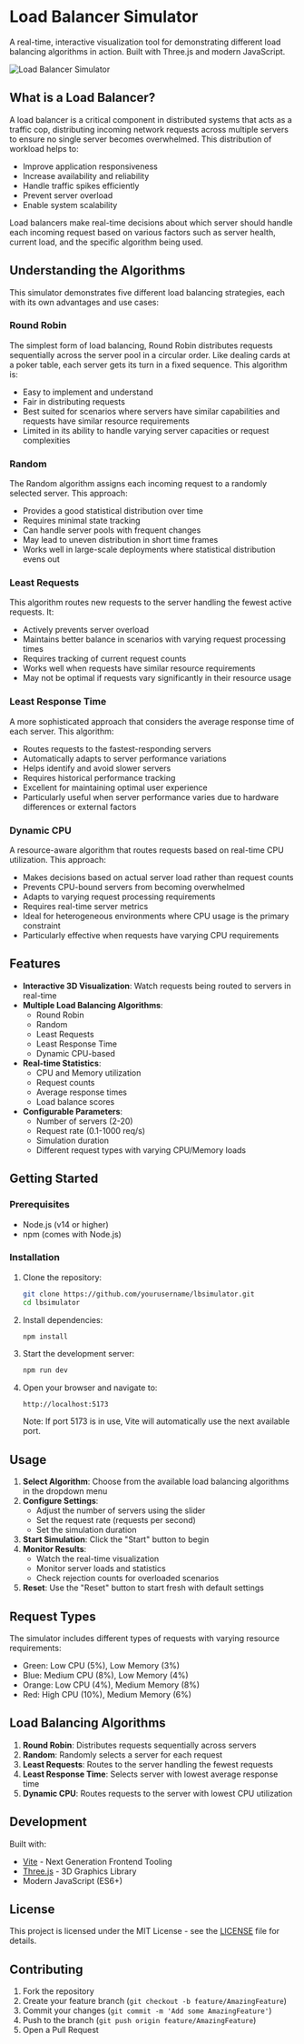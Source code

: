 # Load Balancer Simulator

A real-time, interactive visualization tool for demonstrating different load balancing algorithms in action. Built with Three.js and modern JavaScript.

![Load Balancer Simulator](public/screenshot.png)

## What is a Load Balancer?

A load balancer is a critical component in distributed systems that acts as a traffic cop, distributing incoming network requests across multiple servers to ensure no single server becomes overwhelmed. This distribution of workload helps to:
- Improve application responsiveness
- Increase availability and reliability
- Handle traffic spikes efficiently
- Prevent server overload
- Enable system scalability

Load balancers make real-time decisions about which server should handle each incoming request based on various factors such as server health, current load, and the specific algorithm being used.

## Understanding the Algorithms

This simulator demonstrates five different load balancing strategies, each with its own advantages and use cases:

### Round Robin
The simplest form of load balancing, Round Robin distributes requests sequentially across the server pool in a circular order. Like dealing cards at a poker table, each server gets its turn in a fixed sequence. This algorithm is:
- Easy to implement and understand
- Fair in distributing requests
- Best suited for scenarios where servers have similar capabilities and requests have similar resource requirements
- Limited in its ability to handle varying server capacities or request complexities

### Random
The Random algorithm assigns each incoming request to a randomly selected server. This approach:
- Provides a good statistical distribution over time
- Requires minimal state tracking
- Can handle server pools with frequent changes
- May lead to uneven distribution in short time frames
- Works well in large-scale deployments where statistical distribution evens out

### Least Requests
This algorithm routes new requests to the server handling the fewest active requests. It:
- Actively prevents server overload
- Maintains better balance in scenarios with varying request processing times
- Requires tracking of current request counts
- Works well when requests have similar resource requirements
- May not be optimal if requests vary significantly in their resource usage

### Least Response Time
A more sophisticated approach that considers the average response time of each server. This algorithm:
- Routes requests to the fastest-responding servers
- Automatically adapts to server performance variations
- Helps identify and avoid slower servers
- Requires historical performance tracking
- Excellent for maintaining optimal user experience
- Particularly useful when server performance varies due to hardware differences or external factors

### Dynamic CPU
A resource-aware algorithm that routes requests based on real-time CPU utilization. This approach:
- Makes decisions based on actual server load rather than request counts
- Prevents CPU-bound servers from becoming overwhelmed
- Adapts to varying request processing requirements
- Requires real-time server metrics
- Ideal for heterogeneous environments where CPU usage is the primary constraint
- Particularly effective when requests have varying CPU requirements

## Features

- **Interactive 3D Visualization**: Watch requests being routed to servers in real-time
- **Multiple Load Balancing Algorithms**:
  - Round Robin
  - Random
  - Least Requests
  - Least Response Time
  - Dynamic CPU-based
- **Real-time Statistics**:
  - CPU and Memory utilization
  - Request counts
  - Average response times
  - Load balance scores
- **Configurable Parameters**:
  - Number of servers (2-20)
  - Request rate (0.1-1000 req/s)
  - Simulation duration
  - Different request types with varying CPU/Memory loads

## Getting Started

### Prerequisites

- Node.js (v14 or higher)
- npm (comes with Node.js)

### Installation

1. Clone the repository:
   ```bash
   git clone https://github.com/yourusername/lbsimulator.git
   cd lbsimulator
   ```

2. Install dependencies:
   ```bash
   npm install
   ```

3. Start the development server:
   ```bash
   npm run dev
   ```

4. Open your browser and navigate to:
   ```
   http://localhost:5173
   ```
   Note: If port 5173 is in use, Vite will automatically use the next available port.

## Usage

1. **Select Algorithm**: Choose from the available load balancing algorithms in the dropdown menu
2. **Configure Settings**:
   - Adjust the number of servers using the slider
   - Set the request rate (requests per second)
   - Set the simulation duration
3. **Start Simulation**: Click the "Start" button to begin
4. **Monitor Results**:
   - Watch the real-time visualization
   - Monitor server loads and statistics
   - Check rejection counts for overloaded scenarios
5. **Reset**: Use the "Reset" button to start fresh with default settings

## Request Types

The simulator includes different types of requests with varying resource requirements:
- Green: Low CPU (5%), Low Memory (3%)
- Blue: Medium CPU (8%), Low Memory (4%)
- Orange: Low CPU (4%), Medium Memory (8%)
- Red: High CPU (10%), Medium Memory (6%)

## Load Balancing Algorithms

1. **Round Robin**: Distributes requests sequentially across servers
2. **Random**: Randomly selects a server for each request
3. **Least Requests**: Routes to the server handling the fewest requests
4. **Least Response Time**: Selects server with lowest average response time
5. **Dynamic CPU**: Routes requests to the server with lowest CPU utilization

## Development

Built with:
- [Vite](https://vitejs.dev/) - Next Generation Frontend Tooling
- [Three.js](https://threejs.org/) - 3D Graphics Library
- Modern JavaScript (ES6+)

## License

This project is licensed under the MIT License - see the [LICENSE](LICENSE) file for details.

## Contributing

1. Fork the repository
2. Create your feature branch (`git checkout -b feature/AmazingFeature`)
3. Commit your changes (`git commit -m 'Add some AmazingFeature'`)
4. Push to the branch (`git push origin feature/AmazingFeature`)
5. Open a Pull Request 